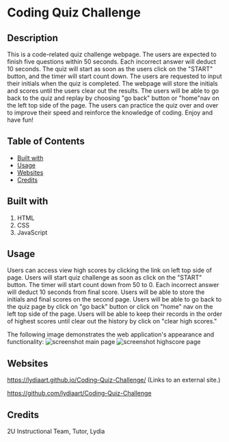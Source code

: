 # Coding Quiz Challenge

## Description

This is a code-related quiz challenge webpage. The users are expected to finish five questions within 50 seconds. Each incorrect answer will deduct 10 seconds. The quiz will start as soon as the users click on the "START" button, and the timer will start count down. The users are requested to input their initials when the quiz is completed. The webpage will store the initials and scores until the users clear out the results. The users will be able to go back to the quiz and replay by choosing "go back" button or "home"nav on the left top side of the page. The users can practice the quiz over and over to improve their speed and reinforce the knowledge of coding.
Enjoy and have fun!


## Table of Contents

* [Built with](#Builtwith)
* [Usage](#Usage)
* [Websites](#Websites)
* [Credits](#Credits)


## Built with

1. HTML
2. CSS
3. JavaScript

## Usage

Users can access view high scores by clicking the link on left top side of page. 
Users will start quiz challenge as soon as click on the "START" button.
The timer will start count down from 50 to 0. Each incorrect answer will deduct 10 seconds from final score.
Users will be able to store the initials and final scores on the second page.
Users will be able to go back to the quiz page by click on "go back" button or click on "home" nav on the left top side of the page.
Users will be able to keep their records in the order of highest scores until clear out the history by click on "clear high scores."

The following image demonstrates the web application's appearance and functionality:
<img src="./assets/css/image/page1.png" alt="screenshot main page"/>
<img src="./assets/css/image/page2.png" alt="screenshot highscore page"/>


## Websites

 https://lydiaart.github.io/Coding-Quiz-Challenge/ (Links to an external site.)

https://github.com/lydiaart/Coding-Quiz-Challenge


## Credits

2U Instructional Team, Tutor, Lydia